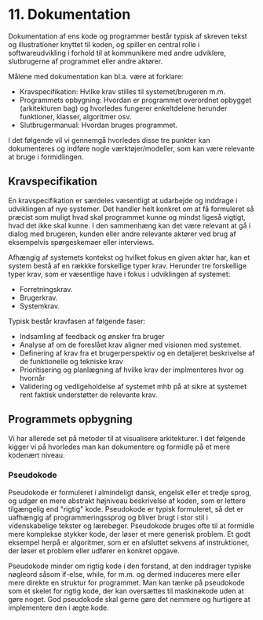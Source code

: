 # 11. Dokumentation
Dokumentation af ens kode og programmer består typisk af skreven tekst og illustrationer knyttet til koden, og spiller en central rolle i softwareudvikling i forhold til at kommunikere med andre udviklere, slutbrugerne af programmet eller andre aktører.

Målene med dokumentation kan bl.a. være at forklare: 

- Kravspecifikation: Hvilke krav stilles til systemet/brugeren m.m.
- Programmets opbygning: Hvordan er programmet overordnet opbygget (arkitekturen bag) og hvorledes fungerer enkeltdelene herunder funktioner, klasser, algoritmer osv.
- Slutbrugermanual: Hvordan bruges programmet.
  
I det følgende vil vi gennemgå hvorledes disse tre punkter kan dokumenteres og indføre nogle værktøjer/modeller, som kan være relevante at bruge i formidlingen.

## Kravspecifikation
En kravspecifikation er særdeles væsentligt at udarbejde og inddrage i udviklingen af nye systemer. Det handler helt konkret om at få formuleret så præcist som muligt hvad skal programmet kunne og mindst ligeså vigtigt, hvad det ikke skal kunne. 
I den sammenhæng kan det være relevant at gå i dialog med brugeren, kunden eller andre relevante aktører ved brug af eksempelvis spørgeskemaer eller interviews. 

Afhængig af systemets kontekst og hvilket fokus en given aktør har, kan et system bestå af en rækkke forskellige typer krav. Herunder tre forskellige typer krav, som er væsentlige have i fokus i udviklingen af systemet: 

- Forretningskrav. 
- Brugerkrav. 
- Systemkrav. 

Typisk består kravfasen af følgende faser:
- Indsamling af feedback og ønsker fra bruger
- Analyse af om de foreslået krav aligner med visionen med systemet. 
- Definering af krav fra et brugerperspektiv og en detaljeret beskrivelse af de funktionelle og tekniske krav
- Prioritisering og planlægning af hvilke krav der implmenteres hvor og hvornår
- Validering og vedligeholdelse af systemet mhb på at sikre at systemet rent faktisk understøtter de relevante krav.


## Programmets opbygning
Vi har allerede set på metoder til at visualisere arkitekturer. I det følgende kigger vi på hvorledes man kan dokumentere og formidle på et mere kodenært niveau. 

### Pseudokode
Pseudokode er formuleret i almindeligt dansk, engelsk eller et tredje sprog, og udgør en mere abstrakt højniveau beskrivelse af koden, som er lettere tilgængelig end "rigtig" kode. Pseudokode er typisk formuleret, så det er uafhængig af programmeringssprog og bliver brugt i stor stil i videnskabelige tekster og lærebøger. Pseudokode bruges ofte til at formidle mere komplekse stykker kode, der løser et mere generisk problem. Et godt eksempel herpå er algoritmer, som er en afsluttet sekvens af instruktioner, der løser et problem eller udfører en konkret opgave.

Pseudokode minder om rigtig kode i den forstand, at den inddrager typiske nøgleord såsom if-else, while, for m.m. og dermed induceres mere eller mere direkte en struktur for programmet. Man kan tænke på pseudokode som et skelet for rigtig kode, der kan oversættes til maskinekode uden at gøre noget. God pseudokode skal gerne gøre det nemmere og hurtigere at implementere den i ægte kode. 